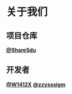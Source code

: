 # 关于我们  
## 项目仓库  
**[@ShareSdu](https://github.com/Sharesdu)**
## 开发者   
**[@W1412X](https://github.com/W1412X)**
**[@zzysssigm](https://github.com/zzysssigm)**
